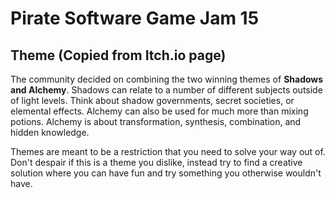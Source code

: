 # Pirate Software Game Jam 15
## Theme (Copied from Itch.io page)
The community decided on combining the two winning themes of **Shadows and Alchemy**. Shadows can relate to a number of different subjects outside of light levels. Think about shadow governments, secret societies, or elemental effects. Alchemy can also be used for much more than mixing potions. Alchemy is about transformation, synthesis, combination, and hidden knowledge.

Themes are meant to be a restriction that you need to solve your way out of. Don't despair if this is a theme you dislike, instead try to find a creative solution where you can have fun and try something you otherwise wouldn't have.

